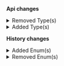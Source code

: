 **Api changes**

<details>
<summary>Removed Type(s)</summary>

- :warning: removed type `AssociateRoleNameChangedMessage`
- :warning: removed type `AssociateRoleNameChangedMessagePayload`
</details>

<details>
<summary>Added Type(s)</summary>

- added type `AssociateRoleNameSetMessage`
- added type `AssociateRoleNameSetMessagePayload`
</details>

**History changes**

<details>
<summary>Added Enum(s)</summary>

- added enum `setAssetKey` to type `UpdateType`
</details>

<details>
<summary>Removed Enum(s)</summary>

- :warning: removed enum `setAsssetKey` from type `UpdateType`
</details>
